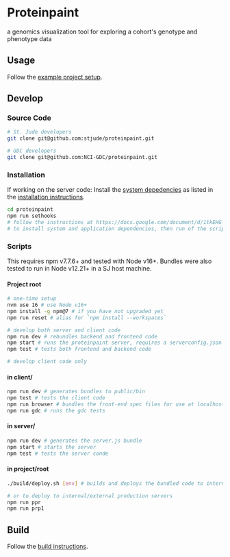 # Proteinpaint

a genomics visualization tool for exploring a cohort's genotype and phenotype data


## Usage

Follow the [example project setup](https://github.com/stjude/pp-dist).


## Develop

### Source Code 

```bash
# St. Jude developers
git clone git@github.com:stjude/proteinpaint.git 

# GDC developers
git clone git@github.com:NCI-GDC/proteinpaint.git
```

### Installation

If working on the server code: Install the 
[system depedencies](https://docs.google.com/document/d/1tkEHG_vYtT-OifPV-tlPeWQUMsEd3aWAKf5ExOT8G34/edit#heading=h.jy5sdrb1zkut)
as listed in the [installation instructions](https://docs.google.com/document/d/1tkEHG_vYtT-OifPV-tlPeWQUMsEd3aWAKf5ExOT8G34/edit#heading=h.6nxua6c3ik9l).

```bash
cd proteinpaint
npm run sethooks
# follow the instructions at https://docs.google.com/document/d/1tkEHG_vYtT-OifPV-tlPeWQUMsEd3aWAKf5ExOT8G34/edit
# to install system and application dependencies, then run of the scripts below
```

### Scripts

This requires npm v7.7.6+ and tested with Node v16+.
Bundles were also tested to run in Node v12.21+ in a SJ host machine. 

#### Project root

```bash
# one-time setup
nvm use 16 # use Node v16+
npm install -g npm@7 # if you have not upgraded yet
npm run reset # alias for `npm install --workspaces`

# develop both server and client code
npm run dev # rebundles backend and frontend code
npm start # runs the proteinpaint server, requires a serverconfig.json at the project root
npm test # tests both frontend and backend code

# develop client code only
```
#### in client/
```bash
npm run dev # generates bundles to public/bin
npm test # tests the client code
npm run browser # bundles the front-end spec files for use at localhost:[port]/testrun.html
npm run gdc # runs the gdc tests
```

#### in server/
```bash
npm run dev # generates the server.js bundle
npm start # starts the server
npm test # tests the server conde
```

#### in project/root
```bash
./build/deploy.sh [env] # builds and deploys the bundled code to internal SJ hosts

# or to deploy to internal/external production servers
npm run ppr
npm run prp1
```

## Build

Follow the [build instructions](https://docs.google.com/document/d/13gUdU9UrHFkdspcQgc6ToRZJsrdFM4LCwCg7g1SQc4Q/edit?usp=sharing).
